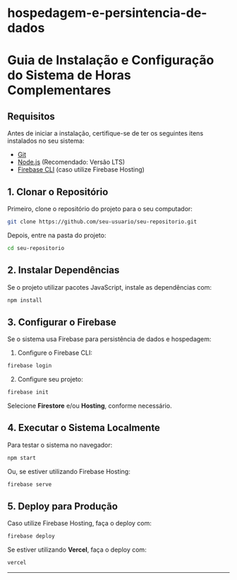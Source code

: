 # hospedagem-e-persintencia-de-dados
# Guia de Instalação e Configuração do Sistema de Horas Complementares

## Requisitos
Antes de iniciar a instalação, certifique-se de ter os seguintes itens instalados no seu sistema:
- [Git](https://git-scm.com/downloads)
- [Node.js](https://nodejs.org/) (Recomendado: Versão LTS)
- [Firebase CLI](https://firebase.google.com/docs/cli) (caso utilize Firebase Hosting)

## 1. Clonar o Repositório
Primeiro, clone o repositório do projeto para o seu computador:
```bash
git clone https://github.com/seu-usuario/seu-repositorio.git
```
Depois, entre na pasta do projeto:
```bash
cd seu-repositorio
```

## 2. Instalar Dependências
Se o projeto utilizar pacotes JavaScript, instale as dependências com:
```bash
npm install
```

## 3. Configurar o Firebase
Se o sistema usa Firebase para persistência de dados e hospedagem:
1. Configure o Firebase CLI:
```bash
firebase login
```
2. Configure seu projeto:
```bash
firebase init
```
Selecione **Firestore** e/ou **Hosting**, conforme necessário.

## 4. Executar o Sistema Localmente
Para testar o sistema no navegador:
```bash
npm start
```
Ou, se estiver utilizando Firebase Hosting:
```bash
firebase serve
```

## 5. Deploy para Produção
Caso utilize Firebase Hosting, faça o deploy com:
```bash
firebase deploy
```
Se estiver utilizando **Vercel**, faça o deploy com:
```bash
vercel
```

---


